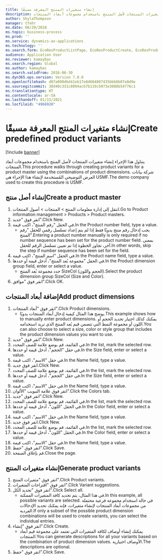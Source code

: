 ```yaml
---
title: إنشاء متغيرات المنتج المعرفة مسبقًا
description: يتناول هذا الإجراء إنشاء متغيرات المنتجات لأصل المنتج باستخدام مجموعات أبعاد المنتجات.
author: ShylaThompson
manager: tfehr
ms.date: 08/29/2018
ms.topic: business-process
ms.prod: ''
ms.service: dynamics-ax-applications
ms.technology: ''
ms.search.form: EcoResProductListPage, EcoResProductCreate, EcoResProductDetails, EcoResProductMasterDimension, EcoResProductVariants, EcoResProductVariantSuggestions, EcoResProductVariantsPendingReleaseFormPart
audience: Application User
ms.reviewer: kamaybac
ms.search.region: Global
ms.author: kamaybac
ms.search.validFrom: 2016-06-30
ms.dyn365.ops.version: Version 7.0.0
ms.openlocfilehash: d07a090dbd41eb17e8d604887435bbb8b07e8d9e
ms.sourcegitcommit: 38d40c331c8894acb7b119c5073e3088b54776c1
ms.translationtype: HT
ms.contentlocale: ar-SA
ms.lasthandoff: 01/15/2021
ms.locfileid: "4966920"
---
```

# <a name="create-predefined-product-variants"></a><span data-ttu-id="42995-103">إنشاء متغيرات المنتج المعرفة مسبقًا</span><span class="sxs-lookup"><span data-stu-id="42995-103">Create predefined product variants</span></span>

[!include [banner](../../includes/banner.md)]

<span data-ttu-id="42995-104">يتناول هذا الإجراء إنشاء متغيرات المنتجات لأصل المنتج باستخدام مجموعات أبعاد المنتجات.</span><span class="sxs-lookup"><span data-stu-id="42995-104">This procedure walks through creating product variants for a product master using the combinations of product dimensions.</span></span> <span data-ttu-id="42995-105">شركة بيانات العرض التوضيحي المُستخدمة لإنشاء هذا الإجراء هي USMF.</span><span class="sxs-lookup"><span data-stu-id="42995-105">The demo company used to create this procedure is USMF.</span></span>


## <a name="create-a-product-master"></a><span data-ttu-id="42995-106">إنشاء أصل منتج</span><span class="sxs-lookup"><span data-stu-id="42995-106">Create a product master</span></span>
1. <span data-ttu-id="42995-107">‏‫انتقل إلى إدارة معلومات المنتج‬ > المنتجات > أصول المنتجات‬‬.</span><span class="sxs-lookup"><span data-stu-id="42995-107">Go to Product information management > Products > Product masters.</span></span>
2. <span data-ttu-id="42995-108">انقر فوق "جديد".</span><span class="sxs-lookup"><span data-stu-id="42995-108">Click New.</span></span>
3. <span data-ttu-id="42995-109">في الحقل "رقم المنتج"، اكتب قيمة.</span><span class="sxs-lookup"><span data-stu-id="42995-109">In the Product number field, type a value.</span></span>
    * <span data-ttu-id="42995-110">يجب إدخال رقم منتج يدويًا فقط إذا لم يتم إعداد تسلسل رقمي للحقل "رقم المنتج".</span><span class="sxs-lookup"><span data-stu-id="42995-110">Entering a product number manually is only required if no number sequence has been set for the product number field.</span></span> <span data-ttu-id="42995-111">بمعنى آخر، تجاوز الخطوة إذا تم تعيين تسلسل الرقم للحقل.</span><span class="sxs-lookup"><span data-stu-id="42995-111">In other words, skip the step if number sequence has been set for the field.</span></span>  
4. <span data-ttu-id="42995-112">في الحقل "اسم المنتج"، اكتب قيمة.</span><span class="sxs-lookup"><span data-stu-id="42995-112">In the Product name field, type a value.</span></span>
5. <span data-ttu-id="42995-113">في الحقل "مجموعة بُعد المنتج"، أدخل قيمة أو حددها.</span><span class="sxs-lookup"><span data-stu-id="42995-113">In the Product dimension group field, enter or select a value.</span></span>
    * <span data-ttu-id="42995-114">حدد مجموعة بُعد المنتج SizeCol (الحجم واللون).</span><span class="sxs-lookup"><span data-stu-id="42995-114">Select the product dimension group SizeCol (Size and Color).</span></span>  
6. <span data-ttu-id="42995-115">انقر فوق "موافق".</span><span class="sxs-lookup"><span data-stu-id="42995-115">Click OK.</span></span>

## <a name="add-product-dimensions"></a><span data-ttu-id="42995-116">إضافة أبعاد المنتجات</span><span class="sxs-lookup"><span data-stu-id="42995-116">Add product dimensions</span></span>
1. <span data-ttu-id="42995-117">انقر فوق "أبعاد المنتجات".</span><span class="sxs-lookup"><span data-stu-id="42995-117">Click Product dimensions.</span></span>
    * <span data-ttu-id="42995-118">يوضح هذا المثال كيفية إدخال أبعاد المنتجات يدويًا.</span><span class="sxs-lookup"><span data-stu-id="42995-118">This example shows how to manually enter product dimensions.</span></span> <span data-ttu-id="42995-119">يمكنك كذلك اختيار تحديد الحجم أو اللون أو مجموعة النمط التي تتضمن قيم بُعد المنتج الذي تريد استخدامه.</span><span class="sxs-lookup"><span data-stu-id="42995-119">You can also choose to select a size, color or style group that includes the product dimension values you want to use.</span></span>  
2. <span data-ttu-id="42995-120">انقر فوق "جديد".</span><span class="sxs-lookup"><span data-stu-id="42995-120">Click New.</span></span>
3. <span data-ttu-id="42995-121">في القائمة، قم بوضع علامة للصف المحدد.</span><span class="sxs-lookup"><span data-stu-id="42995-121">In the list, mark the selected row.</span></span>
4. <span data-ttu-id="42995-122">في حقل "الحجم"، أدخل قيمة أو حددها.</span><span class="sxs-lookup"><span data-stu-id="42995-122">In the Size field, enter or select a value.</span></span>
5. <span data-ttu-id="42995-123">في حقل "الاسم"، اكتب قيمة.</span><span class="sxs-lookup"><span data-stu-id="42995-123">In the Name field, type a value.</span></span>
6. <span data-ttu-id="42995-124">انقر فوق جديد.</span><span class="sxs-lookup"><span data-stu-id="42995-124">Click New.</span></span>
7. <span data-ttu-id="42995-125">في القائمة، قم بوضع علامة للصف المحدد.</span><span class="sxs-lookup"><span data-stu-id="42995-125">In the list, mark the selected row.</span></span>
8. <span data-ttu-id="42995-126">في حقل "الحجم"، أدخل قيمة أو حددها.</span><span class="sxs-lookup"><span data-stu-id="42995-126">In the Size field, enter or select a value.</span></span>
9. <span data-ttu-id="42995-127">في حقل "الاسم"، اكتب قيمة.</span><span class="sxs-lookup"><span data-stu-id="42995-127">In the Name field, type a value.</span></span>
10. <span data-ttu-id="42995-128">انقر فوق علامة التبويب "الألوان".</span><span class="sxs-lookup"><span data-stu-id="42995-128">Click the Colors tab.</span></span>
11. <span data-ttu-id="42995-129">انقر فوق "جديد".</span><span class="sxs-lookup"><span data-stu-id="42995-129">Click New.</span></span>
12. <span data-ttu-id="42995-130">في القائمة، قم بوضع علامة للصف المحدد.</span><span class="sxs-lookup"><span data-stu-id="42995-130">In the list, mark the selected row.</span></span>
13. <span data-ttu-id="42995-131">في الحقل "اللون"، أدخل قيمة أو حددها.</span><span class="sxs-lookup"><span data-stu-id="42995-131">In the Color field, enter or select a value.</span></span>
14. <span data-ttu-id="42995-132">في حقل "الاسم"، اكتب قيمة.</span><span class="sxs-lookup"><span data-stu-id="42995-132">In the Name field, type a value.</span></span>
15. <span data-ttu-id="42995-133">انقر فوق جديد.</span><span class="sxs-lookup"><span data-stu-id="42995-133">Click New.</span></span>
16. <span data-ttu-id="42995-134">في القائمة، قم بوضع علامة للصف المحدد.</span><span class="sxs-lookup"><span data-stu-id="42995-134">In the list, mark the selected row.</span></span>
17. <span data-ttu-id="42995-135">في الحقل "اللون"، أدخل قيمة أو حددها.</span><span class="sxs-lookup"><span data-stu-id="42995-135">In the Color field, enter or select a value.</span></span>
18. <span data-ttu-id="42995-136">في حقل "الاسم"، اكتب قيمة.</span><span class="sxs-lookup"><span data-stu-id="42995-136">In the Name field, type a value.</span></span>
19. <span data-ttu-id="42995-137">انقر فوق "حفظ".</span><span class="sxs-lookup"><span data-stu-id="42995-137">Click Save.</span></span>
20. <span data-ttu-id="42995-138">قم بإغلاق الصفحة.</span><span class="sxs-lookup"><span data-stu-id="42995-138">Close the page.</span></span>

## <a name="generate-product-variants"></a><span data-ttu-id="42995-139">إنشاء متغيرات المنتج</span><span class="sxs-lookup"><span data-stu-id="42995-139">Generate product variants</span></span>
1. <span data-ttu-id="42995-140">انقر فوق "متغيرات المنتج".</span><span class="sxs-lookup"><span data-stu-id="42995-140">Click Product variants.</span></span>
2. <span data-ttu-id="42995-141">انقر فوق "اقتراحات المتغيرات".</span><span class="sxs-lookup"><span data-stu-id="42995-141">Click Variant suggestions.</span></span>
3. <span data-ttu-id="42995-142">انقر فوق "تحديد الكل".</span><span class="sxs-lookup"><span data-stu-id="42995-142">Click Select all.</span></span>
    * <span data-ttu-id="42995-143">في هذا المثال، يتم تحديد كافة المتغيرات الممكنة.</span><span class="sxs-lookup"><span data-stu-id="42995-143">In this example, all possible variants are selected.</span></span> <span data-ttu-id="42995-144">في حالة استخدام مجموعة فرعية محتملة من مجموعات أبعاد المنتجات لإنشاء متغيرات، فإنه يمكنك تحديد الإدخالات الفردية.</span><span class="sxs-lookup"><span data-stu-id="42995-144">If only a subset of the possible product dimension combinations will be used to create variants, you can select the individual entries.</span></span>  
4. <span data-ttu-id="42995-145">انقر فوق "إنشاء".</span><span class="sxs-lookup"><span data-stu-id="42995-145">Click Create.</span></span>
    * <span data-ttu-id="42995-146">يمكنك إنشاء أوصاف لكافة المتغيرات التي تعتمد على مجموعة قيم أبعاد المنتجات.</span><span class="sxs-lookup"><span data-stu-id="42995-146">You can generate descriptions for all your variants based on the combination of product dimension values.</span></span> <span data-ttu-id="42995-147">الأوصاف اختيارية.</span><span class="sxs-lookup"><span data-stu-id="42995-147">The descriptions are optional.</span></span>  
5. <span data-ttu-id="42995-148">انقر فوق "حفظ".</span><span class="sxs-lookup"><span data-stu-id="42995-148">Click Save.</span></span>

